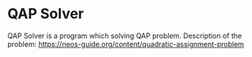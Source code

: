 # QAP Solver

QAP Solver is a program which solving QAP problem. 
Description of the problem: https://neos-guide.org/content/quadratic-assignment-problem 


